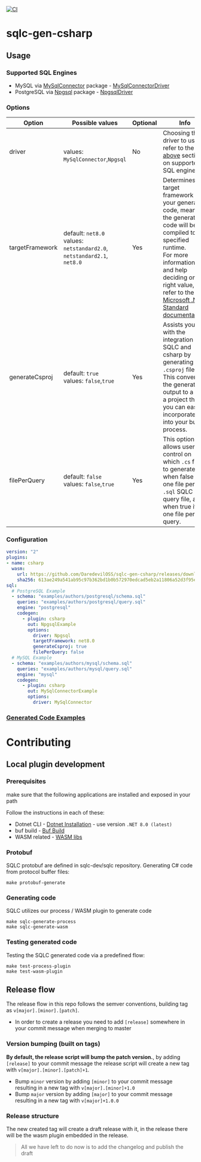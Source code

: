 [![CI](https://github.com/DaredevilOSS/sqlc-gen-csharp/actions/workflows/main.yml/badge.svg?branch=main)](https://github.com/DaredevilOSS/sqlc-gen-csharp/actions/workflows/main.yml)

# sqlc-gen-csharp
## Usage

### Supported SQL Engines
- MySQL via [MySqlConnector](https://www.nuget.org/packages/MySqlConnector) package - [MySqlConnectorDriver](MySqlConnectorDriver/MySqlConnectorDriver.csproj)
- PostgreSQL via [Npgsql](https://www.nuget.org/packages/Npgsql) package - [NpgsqlDriver](NpgsqlDriver/NpgsqlDriver.csproj)

### Options
| Option          | Possible values                                                            | Optional | Info                                                                                                                                                                                                                                                                                                                                      |
|-----------------|----------------------------------------------------------------------------|----------|-------------------------------------------------------------------------------------------------------------------------------------------------------------------------------------------------------------------------------------------------------------------------------------------------------------------------------------------|
| driver          | <br/>values: `MySqlConnector`,`Npgsql`                                     | No       | Choosing the driver to use - refer to the [above](#supported-sql-engines) section on supported SQL engines.                                                                                                                                                                                                                               |
| targetFramework | default: `net8.0`<br/>values: `netstandard2.0`, `netstandard2.1`, `net8.0` | Yes      | Determines the target framework for your generated code, meaning the generated code will be compiled to the specified runtime.<br/>For more information and help deciding on the right value, refer to the [Microsoft .NET Standard documentation](https://learn.microsoft.com/en-us/dotnet/standard/net-standard?tabs=net-standard-1-0). |
| generateCsproj  | default: `true`<br/>values: `false`,`true`                                 | Yes      | Assists you with the integration of SQLC and csharp by generating a `.csproj` file. This converts the generated output to a .dll, a project that you can easily incorporate into your build process.                                                                                                                               |
| filePerQuery    | default: `false`<br/>values: `false`,`true`                                | Yes      | This option allows users control on which `.cs` files to generate, when false it's one file per `.sql` SQLC query file, and when true it's one file per query.                                                                                                                                                                            |

### Configuration
```yaml
version: "2"
plugins:
- name: csharp
  wasm:
    url: https://github.com/DaredevilOSS/sqlc-gen-csharp/releases/download/v0.10.0/sqlc-gen-csharp.wasm
    sha256: 613ae249a541ab95c97b362bd1b0b572970edcad5eb2a11806a52d3f95e0f65f
sql:
  # PostgreSQL Example
  - schema: "examples/authors/postgresql/schema.sql"
    queries: "examples/authors/postgresql/query.sql"
    engine: "postgresql"
    codegen:
      - plugin: csharp
        out: NpgsqlExample
        options:
          driver: Npgsql
          targetFramework: net8.0
          generateCsproj: true
          filePerQuery: false
  # MySQL Example
  - schema: "examples/authors/mysql/schema.sql"
    queries: "examples/authors/mysql/query.sql"
    engine: "mysql"
    codegen:
      - plugin: csharp
        out: MySqlConnectorExample
        options:
          driver: MySqlConnector
```

### [Generated Code Examples](docs/Examples.md)

# Contributing
## Local plugin development
### Prerequisites
make sure that the following applications are installed and exposed in your path

Follow the instructions in each of these:
* Dotnet CLI - [Dotnet Installation](https://github.com/dotnet/sdk) - use version `.NET 8.0 (latest)`
* buf build - [Buf Build](https://buf.build/docs/installation)
* WASM related - [WASM libs](https://www.strathweb.com/2023/09/dotnet-wasi-applications-in-net-8-0/)

### Protobuf
SQLC protobuf are defined in sqlc-dev/sqlc repository.
Generating C# code from protocol buffer files:
```
make protobuf-generate
```

### Generating code
SQLC utilizes our process / WASM plugin to generate code
```
make sqlc-generate-process
make sqlc-generate-wasm
```

### Testing generated code
Testing the SQLC generated code via a predefined flow:
```
make test-process-plugin
make test-wasm-plugin
```

## Release flow
The release flow in this repo follows the semver conventions, building tag as `v[major].[minor].[patch]`.

* In order to create a release you need to add `[release]` somewhere in your commit message when merging to master

### Version bumping (built on tags)
**By default, the release script will bump the patch version.**, by adding `[release]` to your commit message the release script will create a new tag with `v[major].[minor].[patch]+1`.
* Bump `minor` version by adding `[minor]` to your commit message resulting in a new tag with `v[major].[minor]+1.0`<br/>
* Bump `major` version by adding `[major]` to your commit message resulting in a new tag with `v[major]+1.0.0`

### Release structure
The new created tag will create a draft release with it, in the release there will be the wasm plugin embedded in the release.<br/>
> All we have left to do now is to add the changelog and publish the draft

